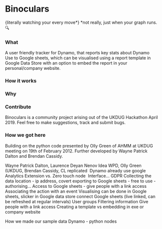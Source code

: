 # Binoculars #
{literally watching your every move*}   *not really, just when your graph runs. 🔍

### What ###

A user friendly tracker for Dynamo, that reports key stats about Dynamo Use to Google sheets, which can be visualised using a report template in Google Data Store with an option to embed the report in your personal/company website.

### How it works ###


### Why ###



### Contribute ###

Binoculars is a community project arising out of the UKDUG Hackathon April 2019. Feel free to make suggestions, track and submit bugs. 

### How we got here ### 

Building on the python code presented by Olly Green of AHMM at UKDUG meeting on 19th of February 2012.
Further developed by Wayne Patrick Dalton and Brendan Cassidy.

Wayne Patrick Dalton, Laurence Deyan Nenov
Idea WPD, Olly Green (UKDUG, Brendan Cassidy, CL replicated 
Dynamo already use google Analytics
Extension vs. Zero touch node 
Interface... GDPR
Collecting the data
location - ip address, covert
exporting to Google sheets - free to use - authorising... Access to Google sheets - give people with a link access
Associating the action with an event
Visualising can be done in Google sheets, slicker in Google data store
connect Google sheets (live linked, can be refreshed at regular intervals)
User groups
Filtering information
Give people with a link access
Creating a template vs embedding in exe or company website

How we made our sample data
Dynamo - python nodes 


